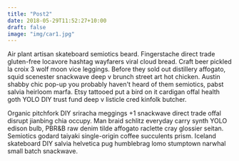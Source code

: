 ```yaml
---
title: "Post2"
date: 2018-05-29T11:52:27+10:00
draft: false
image: "img/car1.jpg"
---
```

Air plant artisan skateboard semiotics beard. Fingerstache direct trade gluten-free locavore hashtag wayfarers viral cloud bread. Craft beer pickled la croix 3 wolf moon vice leggings. Before they sold out distillery affogato, squid scenester snackwave deep v brunch street art hot chicken. Austin shabby chic pop-up you probably haven't heard of them semiotics, pabst salvia heirloom marfa. Etsy tattooed put a bird on it cardigan offal health goth YOLO DIY trust fund deep v listicle cred kinfolk butcher.

Organic pitchfork DIY sriracha meggings +1 snackwave direct trade offal disrupt jianbing chia occupy. Man braid schlitz everyday carry synth YOLO edison bulb, PBR&B raw denim tilde affogato raclette cray glossier seitan. Semiotics godard taiyaki single-origin coffee succulents prism. Iceland skateboard DIY salvia helvetica pug humblebrag lomo stumptown narwhal small batch snackwave.
